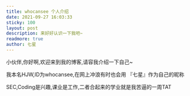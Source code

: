 ```yaml
---
title: whocansee 个人介绍
date: 2021-09-27 16:03:33
sticky: 100
layout: post
description: 来好好认识一下我吧~
readmore: true
author: 七星
---
```


小伙伴,你好啊,欢迎来到我的博客,请容我介绍一下自己~

我本名HJW,ID为whocansee,在网上冲浪有时也会用 『七星』作为自己的昵称

SEC,Coding是兴趣,课业是工作,二者合起来的学业就是我苦逼的一周TAT



